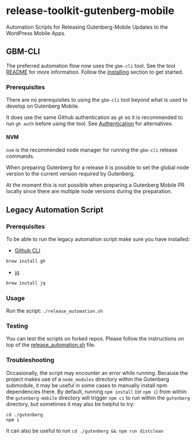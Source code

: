 # release-toolkit-gutenberg-mobile
Automation Scripts for Releasing Gutenberg-Mobile Updates to the WordPress Mobile Apps.

## GBM-CLI

The preferred automation flow now uses the `gbm-cli` tool. See the tool [README](./gbm-cli/README.md) for more information. Follow the [Installing](./gbm-cli/README.md#installing) section to get started.

### Prerequisites

There are no prerequisites to using the `gbm-cli` tool beyond what is used to develop on Gutenberg Mobile.

It does use the same Github authentication as `gh` so it is recommended to run `gh auth` before using the tool. See [Authentication](./gbm-cli/README.md#authentication) for alternatives.

#### NVM

`nvm` is the recommended node manager for running the `gbm-cli` release commands.

When preparing Gutenberg for a release it is possible to set the global node version to the current version required by Gutenberg.

At the moment this is not possible when preparing a Gutenberg Mobile PR locally since there are multiple node versions during the preparation.

## Legacy Automation Script

### Prerequisites

To be able to run the legacy automation script make sure you have installed:

- [Github CLI](https://github.com/cli/cli)
```sh
brew install gh
```
- [jq](https://github.com/stedolan/jq)
```sh
brew install jq
```

### Usage

Run the script: `./release_automation.sh`

### Testing

You can test the scripts on forked repos. Please follow the instructions on top of the [release_automation.sh](./release_automation.sh) file.

### Troubleshooting

Occasionally, the script may encounter an error while running. Because the project makes use of a `node_modules` directory within the Gutenberg submodule, it may be useful in some cases to manually install npm dependencies there. By default, running `npm install` (or `npm i`) from within the `gutenberg-mobile` directory will trigger `npm ci` to run within the `gutenberg` directory, but sometimes it may also be helpful to try:

```
cd ./gutenberg
npm i
```

It can also be useful to run `cd ./gutenberg && npm run distclean`
